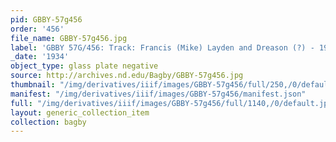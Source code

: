 ```yaml
---
pid: GBBY-57g456
order: '456'
file_name: GBBY-57g456.jpg
label: 'GBBY 57G/456: Track: Francis (Mike) Layden and Dreason (?) - 1934'
_date: '1934'
object_type: glass plate negative
source: http://archives.nd.edu/Bagby/GBBY-57g456.jpg
thumbnail: "/img/derivatives/iiif/images/GBBY-57g456/full/250,/0/default.jpg"
manifest: "/img/derivatives/iiif/images/GBBY-57g456/manifest.json"
full: "/img/derivatives/iiif/images/GBBY-57g456/full/1140,/0/default.jpg"
layout: generic_collection_item
collection: bagby
---
```

